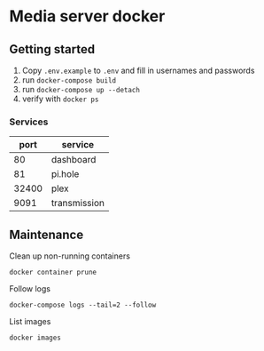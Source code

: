 # Media server docker

## Getting started

1) Copy `.env.example` to `.env` and fill in usernames and passwords
2) run `docker-compose build`
3) run `docker-compose up --detach`
4) verify with `docker ps`

### Services

| port   | service      |
|--------|--------------|
| 80     | dashboard    |
| 81     | pi.hole      |
| 32400  | plex         |
| 9091   | transmission |

## Maintenance

Clean up non-running containers
```shell
docker container prune
```

Follow logs
```shell
docker-compose logs --tail=2 --follow
```

List images
```shell
docker images
```
